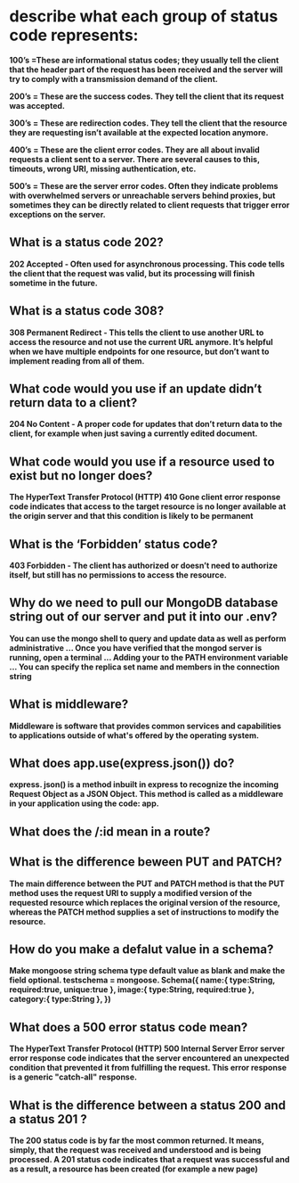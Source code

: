# describe what each group of status code represents:

**100’s =These are informational status codes; they usually tell the client that the header part of the request has been received and the server will try to comply with a transmission demand of the client.**
    
**200’s = These are the success codes. They tell the client that its request was accepted.**

**300’s = These are redirection codes. They tell the client that the resource they are requesting isn’t available at the expected location anymore.**

**400’s = These are the client error codes. They are all about invalid requests a client sent to a server. There are several causes to this, timeouts, wrong URI, missing authentication, etc.**

**500’s = These are the server error codes. Often they indicate problems with overwhelmed servers or unreachable servers behind proxies, but sometimes they can be directly related to client requests that trigger error exceptions on the server.**

## What is a status code 202?
**202 Accepted - Often used for asynchronous processing. This code tells the client that the request was valid, but its processing will finish sometime in the future.**

## What is a status code 308?
**308 Permanent Redirect - This tells the client to use another URL to access the resource and not use the current URL anymore. It’s helpful when we have multiple endpoints for one resource, but don’t want to implement reading from all of them.**

## What code would you use if an update didn’t return data to a client?
**204 No Content - A proper code for updates that don’t return data to the client, for example when just saving a currently edited document.**

## What code would you use if a resource used to exist but no longer does?
**The HyperText Transfer Protocol (HTTP) 410 Gone client error response code indicates that access to the target resource is no longer available at the origin server and that this condition is likely to be permanent**

## What is the ‘Forbidden’ status code? 
**403 Forbidden - The client has authorized or doesn’t need to authorize itself, but still has no permissions to access the resource.**


## Why do we need to pull our MongoDB database string out of our server and put it into our .env?
**You can use the mongo shell to query and update data as well as perform administrative ... Once you have verified that the mongod server is running, open a terminal ... Adding your <mongo shell installation dir> to the PATH environment variable ... You can specify the replica set name and members in the connection string**

## What is middleware?
**Middleware is software that provides common services and capabilities to applications outside of what's offered by the operating system.**

## What does app.use(express.json()) do?
**express. json() is a method inbuilt in express to recognize the incoming Request Object as a JSON Object. This method is called as a middleware in your application using the code: app.**

## What does the /:id mean in a route?

## What is the difference beween PUT and PATCH?
**The main difference between the PUT and PATCH method is that the PUT method uses the request URI to supply a modified version of the requested resource which replaces the original version of the resource, whereas the PATCH method supplies a set of instructions to modify the resource.**

## How do you make a defalut value in a schema?
**Make mongoose string schema type default value as blank and make the field optional. testschema = mongoose. Schema({ name:{ type:String, required:true, unique:true }, image:{ type:String, required:true }, category:{ type:String }, })**

## What does a 500 error status code mean?
**The HyperText Transfer Protocol (HTTP) 500 Internal Server Error server error response code indicates that the server encountered an unexpected condition that prevented it from fulfilling the request. This error response is a generic "catch-all" response.**

## What is the difference between a status 200 and a status 201 ?
**The 200 status code is by far the most common returned. It means, simply, that the request was received and understood and is being processed. A 201 status code indicates that a request was successful and as a result, a resource has been created (for example a new page)**